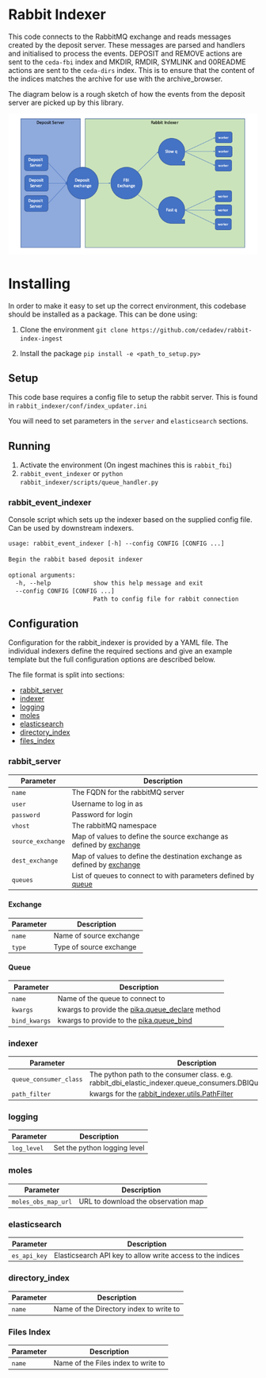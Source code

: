 # Rabbit Indexer

This code connects to the RabbitMQ exchange and reads messages created by the deposit server.
These messages are parsed and handlers and initialised to process the events.
DEPOSIT and REMOVE actions are sent to the `ceda-fbi` index and MKDIR, RMDIR, SYMLINK and 00README actions
are sent to the `ceda-dirs` index. 
This is to ensure that the content of the indices matches the archive for use with the archive_browser.

The diagram below is a rough sketch of how the events from the deposit server are picked up by this library.

![Service Diagram for Rabbit Indexer](docs/images/rabbit_indexer.png)

# Installing

In order to make it easy to set up the correct environment, this codebase should be installed as a package.
This can be done using:

1. Clone the environment `git clone https://github.com/cedadev/rabbit-index-ingest`

2. Install the package `pip install -e <path_to_setup.py>`


## Setup

This code base requires a config file to setup the rabbit server. This is found
in `rabbit_indexer/conf/index_updater.ini`

You will need to set parameters in the `server` and `elasticsearch` sections.

## Running

1. Activate the environment (On ingest machines this is `rabbit_fbi`)
2. `rabbit_event_indexer` or `python rabbit_indexer/scripts/queue_handler.py`

### rabbit_event_indexer

Console script which sets up the indexer based on the supplied
config file. Can be used by downstream indexers.

```
usage: rabbit_event_indexer [-h] --config CONFIG [CONFIG ...]

Begin the rabbit based deposit indexer

optional arguments:
  -h, --help            show this help message and exit
  --config CONFIG [CONFIG ...]
                        Path to config file for rabbit connection

```

## Configuration

Configuration for the rabbit_indexer is provided by a YAML file. The individual indexers
define the required sections and give an example template but the full configuration
options are described below.

The file format is split into sections:
- [rabbit_server](#rabbit_server)
- [indexer](#indexer)
- [logging](#logging)
- [moles](#moles)
- [elasticsearch](#elasticsearch)
- [directory_index](#directory-index)
- [files_index](#files-index)

### rabbit_server

| Parameter | Description |
|-----------|-------------|
| `name`                    | The FQDN for the rabbitMQ server |
| `user`                    | Username to log in as |
| `password`                | Password for login |
| `vhost`                   | The rabbitMQ namespace |
| `source_exchange`         | Map of values to define the source exchange as defined by [exchange](#exchange) |
| `dest_exchange`           | Map of values to define the destination exchange as defined by [exchange](#exchange) |
| `queues`                  | List of queues to connect to with parameters defined by [queue](#queue)|

#### Exchange

| Parameter | Description |
|-----------|-------------|
| `name` | Name of source exchange |
| `type` | Type of source exchange |

#### Queue

| Parameter | Description |
|-----------|-------------|
| `name`      | Name of the queue to connect to |
| `kwargs`    | kwargs to provide the [pika.queue_declare](https://pika.readthedocs.io/en/stable/modules/channel.html#pika.channel.Channel.queue_declare) method |
| `bind_kwargs` | kwargs to provide to the [pika.queue_bind](https://pika.readthedocs.io/en/stable/modules/channel.html#pika.channel.Channel.queue_bind)

### indexer

| Parameter | Description |
|-----------|-------------|
| `queue_consumer_class` | The python path to the consumer class. e.g. rabbit_dbi_elastic_indexer.queue_consumers.DBIQueueConsumer |
| `path_filter` | kwargs for the [rabbit_indexer.utils.PathFilter](rabbit_indexer/utils/path_tools.py#L216)  |

### logging
| Parameter | Description |
|-----------|-------------|
| `log_level` | Set the python logging level |

### moles
| Parameter | Description |
|-----------|-------------|
| `moles_obs_map_url` | URL to download the observation map |

### elasticsearch
| Parameter | Description |
|-----------|-------------|
| `es_api_key` | Elasticsearch API key to allow write access to the indices |

### directory_index
| Parameter | Description |
|-----------|-------------|
| `name` | Name of the Directory index to write to |

### Files Index
| Parameter | Description |
|-----------|-------------|
| `name` | Name of the Files index to write to |